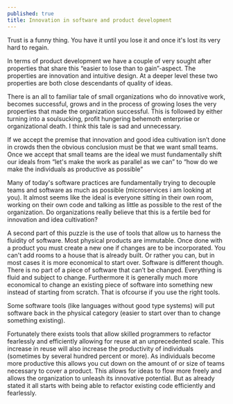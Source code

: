 ```yaml
---
published: true
title: Innovation in software and product development
---
```

Trust is a funny thing. You have it until you lose it and once it's lost its very hard to regain.

In terms of product development we have a couple of very sought after properties that share this “easier to lose than to gain”-aspect. The properties are innovation and intuitive design. At a deeper level these two properties are both close descendants of quality of ideas.

There is an all to familiar tale of small organizations who do innovative work, becomes successful, grows and in the process of growing loses the very properties that made the organization successful. This is followed by either turning into a soulsucking, profit hungering behemoth enterprise or organizational death. I think this tale is sad and unnecessary.

If we accept the premise that innovation and good idea cultivation isn’t done in crowds then the obvious conclusion must be that we want small teams.
Once we accept that small teams are the ideal we must fundamentally shift our ideals from “let's make the work as parallel as we can” to “how do we make the individuals as productive as possible”

Many of today's software practices are fundamentally trying to decouple teams and software as much as possible (microservices i am looking at you). It almost seems like the ideal is everyone sitting in their own room, working on their own code and talking as little as possible to the rest of the organization. Do organizations really believe that this is a fertile bed for innovation and idea cultivation?

A second part of this puzzle is the use of tools that allow us to harness the fluidity of software.
Most physical products are immutable. Once done with a product you must create a new one if changes are to be incorporated. You can't add rooms to a house that is already built. Or rather you can, but in most cases it is more economical to start over.
Software is different though. There is no part of a piece of software that can’t be changed. Everything is fluid and subject to change. Furthermore it is generally much more economical to change an existing piece of software into something new instead of starting from scratch. That is ofcourse if you use the right tools.

Some software tools (like languages without good type systems) will put software back in the physical category (easier to start over than to change something existing).

Fortunately there exists tools that allow skilled programmers to refactor fearlessly and efficiently allowing for reuse at an unprecedented scale. This increase in reuse will also increase the productivity of individuals (sometimes by several hundred percent or more). As individuals become more productive this allows you cut down on the amount of or size of teams necessary to cover a product. This allows for ideas to flow more freely and allows the organization to unleash its innovative potential. But as already stated it all starts with being able to refactor existing code efficiently and fearlessly.

